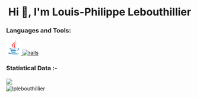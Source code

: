 <h1 align="center">Hi 👋, I'm Louis-Philippe Lebouthillier</h1>

<h3 align="left">Languages and Tools:</h3>
<p align="left">
  <a href="https://www.java.com" target="_blank" rel="noreferrer">
    <img src="https://raw.githubusercontent.com/devicons/devicon/master/icons/java/java-original.svg" alt="java" width="40" height="40" />
  </a>
   <a href="https://rubyonrails.org" target="_blank" rel="noreferrer">
    <img src="https://icon-library.com/images/ruby-on-rails-icon/ruby-on-rails-icon-29.jpg" alt="rails" width="40" height="40" />
  </a>
</p>

<h3>Statistical Data :-</h3>
<p>
  <img align="center" src="https://github-readme-stats.vercel.app/api?username=lplebouthillier&show_icons=true&locale=en&repo=petalmd.rails" />
  <br/>
  <img align="center" src="https://github-readme-stats.vercel.app/api/top-langs?username=lplebouthillier&show_icons=true&layout=compact" alt="lplebouthillier" />
</p>

